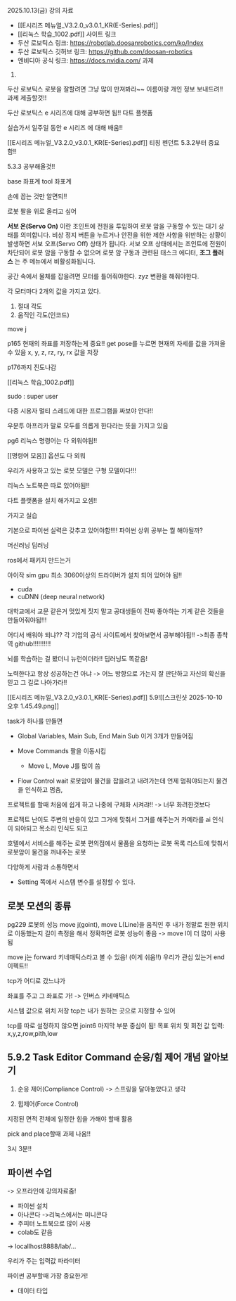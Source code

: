 2025.10.13(금)
강의 자료
- [[E시리즈 메뉴얼_V3.2.0_v3.0.1_KR(E-Series).pdf]]
- [[리눅스 학습_1002.pdf]]
사이트 링크
- 두산 로보틱스 링크: https://robotlab.doosanrobotics.com/ko/Index 
- 두산 로보틱스 깃허브 링크: https://github.com/doosan-robotics
- 엔비디아 공식 링크: https://docs.nvidia.com/
과제
1. 

두산 로보틱스 로봇을 잘할려면 그냥 많이 만져봐라~~
이름이랑 개인 정보 보내드려!!
과제 제출할것!!

두산 로보틱스 e 시리즈에 대해 공부하면 됨!!
다트 플랫폼

실습가서 일주일 동안 e 시리즈 에 대해 배움!!

[[E시리즈 메뉴얼_V3.2.0_v3.0.1_KR(E-Series).pdf]]
티칭 펜던트
5.3.2부터 중요함!!

5.3.3 공부해올것!!

base 좌표계
tool 좌표계

손에 꼽는 것만 알면되!!

로봇 팔을 위로 올리고 싶어

__서보 온(Servo On)__ 이란 조인트에 전원을 투입하여 로봇 암을 구동할 수 있는 대기 상태를 의미합니다. 비상 정지 버튼을 누르거나 안전을 위한 제한 사항을 위반하는 상황이 발생하면 서보 오프(Servo Off) 상태가 됩니다. 서보 오프 상태에서는 조인트에 전원이 차단되어 로봇 암을 구동할 수 없으며 로봇 암 구동과 관련된 태스크 에디터, __조그 플러스__ 는 주 메뉴에서 비활성화됩니다.

공간 속에서 물체를 잡을려면 모터를 틀어줘야한다.
zyz 변환을 해줘야한다.

각 모터마다 2개의 값을 가지고 있다.
1. 절대 각도
2. 움직인 각도(인코드)

move j

p165
현재의 좌표를 저장하는게 중요!!
get pose를 누르면 현재의 자세를 값을 가져올 수 있음
x, y, z, rz, ry, rx 값을 저장

p176까지 진도나감

[[리눅스 학습_1002.pdf]]

sudo : super user 

다중 시용자
멀티 스레드에 대한 프로그램을 짜보야 안다!!

우분투 아프리카 말로 
모두를 의롭게 한다라는 뜻을 가지고 있음

pg6
리눅스 명령어는 다 외워야됨!!

[[명령어 모음]]
옵션도 다 외워

우리가 사용하고 있는 로봇 모델은 구형 모델이다!!!

리눅스 노트북은 따로 있어야됨!!

다트 플랫폼을 설치 해가지고 오셈!!

가지고 실습

기본으로 파이썬 실력은 갖추고 있어야함!!!!
파이썬 상위 공부는 뭘 해야될까?

머신러닝
딥러닝

ros에서 패키지 만드는거

아이작 sim
gpu 최소 3060이상의 드라이버가 설치 되어 있어야 됨!!
- cuda
- cuDNN (deep neural network)

대학교에서
교문 같은거 멋있게 짓지 말고 공대생들이 진짜 좋아하는 기계 같은 것들을 만들어줘야됨!!!

어디서 배워야 되냐??
각 기업의 공식 사이트에서 찾아보면서 공부해야됨!!
	->최종 종착역 github!!!!!!!!!!


뇌를 학습하는 걸 봤더니 뉴런이더라!!
딥러닝도 똑같음!

노력한다고 항상 성공하는건 아냐
	-> 어느 방향으로 가는지 잘 판단하고 자신의 확신을 믿고 그 길로 나아가라!!


[[E시리즈 메뉴얼_V3.2.0_v3.0.1_KR(E-Series).pdf]]
5.9![[스크린샷 2025-10-10 오후 1.45.49.png]]

task가 하나를 만들면
 - Global Variables, Main Sub, End Main Sub 이거 3개가 만들어짐

 - Move Commands 팔을 이동시킴
	 - Move L, Move J를 많이 씀

- Flow Control
	wait 로봇암이 물건을 잡을려고 내려가는데 언제 멈춰야되는지
	물건을 인식하고 멈춤, 


프로젝트를 할때 처음에 쉽게 하고 나중에 구체화 시켜랴!!
-> 너무 화려한것보다 

프로젝트 난이도
주변의 반응이 있고 그거에 맞춰서 그거를 해주는거
카메라를 ai 인식이 되야되고 목소리 인식도 되고 

호텔에서 서비스를 해주는 로봇
편의점에서 물품을 요청하는 로봇
	목록 리스트에 맞춰서 로봇암이 물건을 꺼내주는 로봇

다양하게 사람과 소통하면서

- Setting 쪽에서 시스템 변수를 설정할 수 있다.

## 로봇 모션의 종류
pg229
로봇의 성능
move j(goint), move L(Line)을 움직인 후 내가 정말로 원한 위치로 이동했는지 길이 측정을 해서 정확하면 로봇 성능이 좋음
-> move l이 더 많이 사용됨

move j는 forward 키네매틱스라고 볼 수 있음! (이게 쉬움!!)
우리가 관심 있는거 end 이펙트!!

tcp가 어디로 갔느냐가 

좌표를 주고 그 좌표로 가!
-> 인버스 키네매틱스

시스템 값으로 위치 저장
tcp는 내가 원하는 곳으로 지정할 수 있어

tcp를 따로 설정하지 않으면 joint6 마지막 부분 중심이 됨!
목표 위치 및 회전 값 입력: x,y,z,row,pith,low

## 5.9.2 Task Editor Command 순응/힘 제어 개념 알아보기
1. 순응 제어(Compliance Control)
	-> 스프링을 달아놓았다고 생각

2. 힘제어(Force Control)

지정된 면적 전체에 일정한 힘을 가해야 할때 활용




pick and place할때 과제 나옴!!

3시 3분!!

## 파이썬 수업
-> 오프라인에 강의자료줌!
- 파이썬 설치
- 아나콘다
	->리눅스에서는 미니콘다
- 주피터 노트북으로 많이 사용
- colab도 같음

-> locallhost8888/lab/...


우리가 주는 입력값 파라미터

파이썬 공부할때 가장 중요한거!
- 데이터 타입

